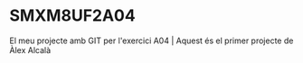 # SMXM8UF2A04
El meu projecte amb GIT per l'exercici A04 | Aquest és el primer projecte de Àlex Alcalà
